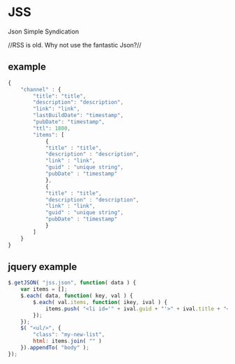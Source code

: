 JSS
===

Json Simple Syndication

//RSS is old. Why not use the fantastic Json?//

## example

```javascript
{
	"channel" : {
		"title": "title",
		"description": "description",
		"link": "link",
		"lastBuildDate": "timestamp",
		"pubDate": "timestamp",
		"ttl": 1800,
		"items": [
			{
			"title" : "title",
			"description" : "description",
			"link" : "link",
			"guid" : "unique string",
			"pubDate" : "timestamp"
			},
			{
			"title" : "title",
			"description" : "description",
			"link" : "link",
			"guid" : "unique string",
			"pubDate" : "timestamp"
			}
		]
	}
}
```

## jquery example

```javascript
$.getJSON( "jss.json", function( data ) {
	var items = [];
	$.each( data, function( key, val ) {
		$.each( val.items, function( ikey, ival ) {
			items.push( "<li id='" + ival.guid + "'>" + ival.title + "</li>" );
		});
	});
	$( "<ul/>", {
		"class": "my-new-list",
		html: items.join( "" )
	}).appendTo( "body" );
});
```
